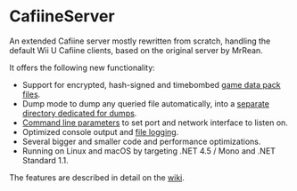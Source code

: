 # CafiineServer
An extended Cafiine server mostly rewritten from scratch, handling the default Wii U Cafiine clients, based on the original server by MrRean.

It offers the following new functionality:
- Support for encrypted, hash-signed and timebombed [game data pack files](https://github.com/Syroot/CafiineServer/wiki/Game-Packs).
- Dump mode to dump any queried file automatically, into a [separate directory dedicated for dumps](https://github.com/Syroot/CafiineServer/wiki/Dump-Folder).
- [Command line parameters](https://github.com/Syroot/CafiineServer/wiki/Starting-The-Server) to set port and network interface to listen on.
- Optimized console output and [file logging](https://github.com/Syroot/CafiineServer/wiki/Logs-Folder).
- Several bigger and smaller code and performance optimizations.
- Running on Linux and macOS by targeting .NET 4.5 / Mono and .NET Standard 1.1.

The features are described in detail on the [wiki](https://github.com/Syroot/CafiineServer/wiki).
